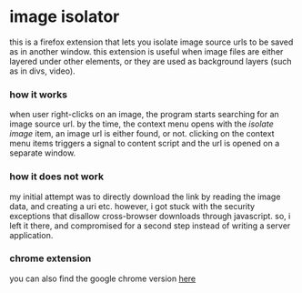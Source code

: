 # image isolator

this is a firefox extension that lets you isolate image source urls to be saved as in another window. this extension is useful when image files are either layered under other elements, or they are used as background layers (such as in divs, video).

### how it works
when user right-clicks on an image, the program starts searching for an image source url. by the time, the context menu opens with the _isolate image_ item, an image url is either found, or not. clicking on the context menu items triggers a signal to content script and the url is opened on a separate window.

### how it does not work
my initial attempt was to directly download the link by reading the image data, and creating a uri etc. however, i got stuck with the security exceptions that disallow cross-browser downloads through javascript. so, i left it there, and compromised for a second step instead of writing a server application.

### chrome extension
you can also find the google chrome version [here](http://github.com/artsince/image-isolator)
